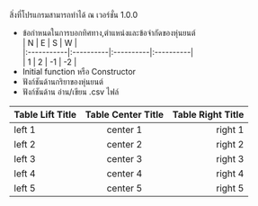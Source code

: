 สิ่งที่โปรแกรมสามารถทำได้ ณ เวอร์ชั่น 1.0.0
* ข้อกำหนดในการบอกทิศทาง,ตำแหน่งและข้อจำกัดของหุ่นยนต์  
 |      N     |     E     |     S     |     W     |  
 |:-----------|:----------|:----------|:----------|  
 |      1     |     2     |    -1     |    -2     |  
* Initial function หรือ Constructor
* ฟังก์ชันด้านกริยาของหุ่นยนต์
* ฟังก์ชันด้าน อ่าน/เขียน .csv ไฟล์

| Table Lift Title | Table Center Title | Table Right Title |
| :--------------- | :----------------: | ----------------: |
| left 1           | center 1           | right 1           |
| left 2           | center 2           | right 2           |
| left 3           | center 3           | right 3           |
| left 4           | center 4           | right 4           |
| left 5           | center 5           | right 5           |
